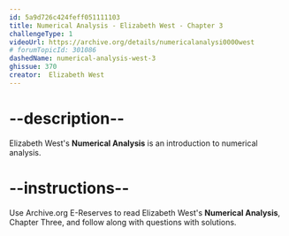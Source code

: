 ```yaml
---
id: 5a9d726c424feff051111103
title: Numerical Analysis - Elizabeth West - Chapter 3
challengeType: 1
videoUrl: https://archive.org/details/numericalanalysi0000west
# forumTopicId: 301086
dashedName: numerical-analysis-west-3
ghissue: 370
creator:  Elizabeth West
---
```


# --description--

Elizabeth West's __Numerical Analysis__ is an introduction to numerical analysis.

# --instructions--

Use Archive.org E-Reserves to read Elizabeth West's __Numerical Analysis__, Chapter Three, and follow along with questions with solutions. 